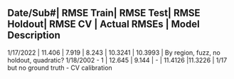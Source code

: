 Date/Sub#|		RMSE Train|	RMSE Test|	RMSE Holdout|	RMSE CV	|	Actual RMSEs	|	Model Description
---------------------------------------------------------------------------------------------
1/17/2022	|	11.406	|	7.919	|	8.243	|	10.3241	|	10.3993		|	By region, fuzz, no holdout, quadratic?
1/18/2002 - 1	|	12.645	|	9.144	|	-	|	11.4126		|11.3226	|		1/17 but no ground truth - CV calibration		
